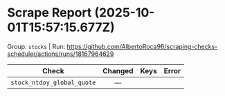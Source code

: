 # Scrape Report (2025-10-01T15:57:15.677Z)

Group: `stocks`  |  Run: https://github.com/AlbertoRoca96/scraping-checks-scheduler/actions/runs/18167964629

| Check | Changed | Keys | Error |
|---|:---:|:--|:--|
| `stock_ntdoy_global_quote` | — |  |  |
